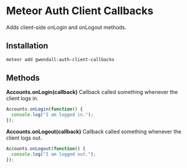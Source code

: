 Meteor Auth Client Callbacks
============================

Adds client-side onLogin and onLogout methods.  

Installation
------------

``` sh
meteor add gwendall:auth-client-callbacks
```

Methods
-------

**Accounts.onLogin(callback)**
Callback called something whenever the client logs in.
```javascript
Accounts.onLogin(function() {
  console.log("I am logged in.");
});
```

**Accounts.onLogout(callback)**
Callback called something whenever the client logs out.
```javascript
Accounts.onLogout(function() {
  console.log("I am logged out.");
});
```
